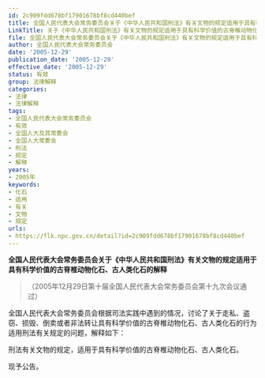 ```yaml
---
id: 2c909fdd678bf17901678bf8cd440bef
title: 全国人民代表大会常务委员会关于《中华人民共和国刑法》有关文物的规定适用于具有科学价值的古脊椎动物化石、古人类化石的解释
LinkTitle: 关于《中华人民共和国刑法》有关文物的规定适用于具有科学价值的古脊椎动物化石、古人类化石的解释（2005）
file: 全国人民代表大会常务委员会关于《中华人民共和国刑法》有关文物的规定适用于具有科学价值的古脊椎动物化石、古人类化石的解释_20051229_2c909fdd678bf17901678bf8cd440bef.doc
author: 全国人民代表大会常务委员会
date: '2005-12-29'
publication_date: '2005-12-29'
effective_date: '2005-12-29'
status: 有效
group: 法律解释
categories:
- 法律
- 法律解释
tags:
- 全国人民代表大会常务委员会
- 有效
- 全国人大及其常委会
- 全国人大常委会
- 刑法
- 规定
- 解释
years:
- 2005年
keywords:
- 化石
- 适用
- 有关
- 文物
- 规定
urls:
- https://flk.npc.gov.cn/detail?id=2c909fdd678bf17901678bf8cd440bef
---
```


**全国人民代表大会常务委员会关于《中华人民共和国刑法》有关文物的规定适用于具有科学价值的古脊椎动物化石、古人类化石的解释**

> （2005年12月29日第十届全国人民代表大会常务委员会第十九次会议通过）

全国人民代表大会常务委员会根据司法实践中遇到的情况，讨论了关于走私、盗窃、损毁、倒卖或者非法转让具有科学价值的古脊椎动物化石、古人类化石的行为适用刑法有关规定的问题，解释如下：

刑法有关文物的规定，适用于具有科学价值的古脊椎动物化石、古人类化石。

现予公告。
